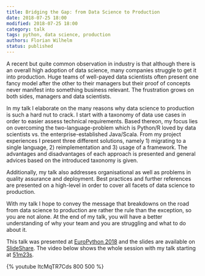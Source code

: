 ```yaml
---
title: Bridging the Gap: from Data Science to Production
date: 2018-07-25 18:00
modified: 2018-07-25 18:00
category: talk
tags: python, data science, production
authors: Florian Wilhelm
status: published
---
```

A recent but quite common observation in industry is that although there is an overall high adoption of data science, many companies struggle to get it into production. Huge teams of well-payed data scientists often present one fancy model after the other to their managers but their proof of concepts never manifest into something business relevant. The frustration grows on both sides, managers and data scientists.

In my talk I elaborate on the many reasons why data science to production is such a hard nut to crack. I start with a taxonomy of data use cases in order to easier assess technical requirements. Based thereon, my focus lies on overcoming the two-language-problem which is Python/R loved by data scientists vs. the enterprise-established Java/Scala. From my project experiences I present three different solutions, namely 1) migrating to a single language, 2) reimplementation and 3) usage of a framework. The advantages and disadvantages of each approach is presented and general advices based on the introduced taxonomy is given.

Additionally, my talk also addresses organisational as well as problems in quality assurance and deployment. Best practices and further references are presented on a high-level in order to cover all facets of data science to production.

With my talk I hope to convey the message that breakdowns on the road from data science to production are rather the rule than the exception, so you are not alone. At the end of my talk, you will have a better understanding of why your team and you are struggling and what to do about it.

This talk was presented at [EuroPython 2018][] and the slides are available on [SlideShare][]. The video below shows the whole session with my talk starting at [51m23s][youtube].

{% youtube ItcMqTR7Cds 800 500 %}

[EuroPython 2018]: https://ep2018.europython.eu/conference/talks/bridging-the-gap-from-data-science-to-production
[SlideShare]: https://www.slideshare.net/FlorianWilhelm2/bridging-the-gap-from-data-science-to-production
[youtube]: https://youtu.be/XRKPOtbU6UE?t=51m23s
